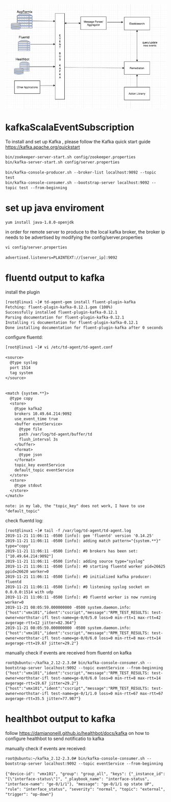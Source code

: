 ![highlevel](/images/highlevel.png)

# kafkaScalaEventSubscription

To install and set up Kafka , please follow the Kafka quick start guide https://kafka.apache.org/quickstart
```
bin/zookeeper-server-start.sh config/zookeeper.properties
bin/kafka-server-start.sh config/server.properties

bin/kafka-console-producer.sh --broker-list localhost:9092 --topic test
bin/kafka-console-consumer.sh --bootstrap-server localhost:9092 --topic test --from-beginning
```


# set up java enviroment
```
yum install java-1.8.0-openjdk
```


in order for remote server to produce to the local kafka broker, the broker ip needs to be advertised by modifying the config/server.properties
```
vi config/server.properties

advertised.listeners=PLAINTEXT://[server_ip]:9092
```

# fluentd output to kafka

install the plugin
```
[root@linux1 ~]# td-agent-gem install fluent-plugin-kafka
Fetching: fluent-plugin-kafka-0.12.1.gem (100%)
Successfully installed fluent-plugin-kafka-0.12.1
Parsing documentation for fluent-plugin-kafka-0.12.1
Installing ri documentation for fluent-plugin-kafka-0.12.1
Done installing documentation for fluent-plugin-kafka after 0 seconds
```

configure fluentd:
```
[root@linux1 ~]# vi /etc/td-agent/td-agent.conf

<source>
  @type syslog
  port 1514
  tag system
</source>


<match {system.**}>
  @type copy
  <store>
    @type kafka2
    brokers 10.49.64.214:9092
    use_event_time true
    <buffer eventService>
      @type file
      path /var/log/td-agent/buffer/td
      flush_interval 3s
    </buffer>
    <format>
      @type json
    </format>
    topic_key eventService
    default_topic eventService
  </store>
  <store>
    @type stdout
  </store>
</match>

note: in my lab, the "topic_key" does not work, I have to use "default_topic"
```

check fluentd log:
```
[root@linux1 ~]# tail -f /var/log/td-agent/td-agent.log
2019-11-21 11:06:11 -0500 [info]: gem 'fluentd' version '0.14.25'
2019-11-21 11:06:11 -0500 [info]: adding match pattern="{system.**}" type="copy"
2019-11-21 11:06:11 -0500 [info]: #0 brokers has been set: ["10.49.64.214:9092"]
2019-11-21 11:06:11 -0500 [info]: adding source type="syslog"
2019-11-21 11:06:11 -0500 [info]: #0 starting fluentd worker pid=26625 ppid=26620 worker=0
2019-11-21 11:06:11 -0500 [info]: #0 initialized kafka producer: fluentd
2019-11-21 11:06:11 -0500 [info]: #0 listening syslog socket on 0.0.0.0:1514 with udp
2019-11-21 11:06:11 -0500 [info]: #0 fluentd worker is now running worker=0
2019-11-21 08:05:59.000000000 -0500 system.daemon.info: {"host":"vmx101","ident":"cscript","message":"RPM_TEST_RESULTS: test-owner=northstar-ifl test-name=ge-0/0/5.0 loss=0 min-rtt=1 max-rtt=42 avgerage-rtt=12 jitter=82.364"}
2019-11-21 08:05:59.000000000 -0500 system.daemon.info: {"host":"vmx101","ident":"cscript","message":"RPM_TEST_RESULTS: test-owner=northstar-ifl test-name=ge-0/0/6.0 loss=0 min-rtt=8 max-rtt=14 avgerage-rtt=19.67 jitter=29.2"}
```

manually check if events are received from fluentd on kafka
```
root@ubuntu:~/kafka_2.12-2.3.0# bin/kafka-console-consumer.sh --bootstrap-server localhost:9092 --topic eventService --from-beginning
{"host":"vmx101","ident":"cscript","message":"RPM_TEST_RESULTS: test-owner=northstar-ifl test-name=ge-0/0/6.0 loss=0 min-rtt=8 max-rtt=14 avgerage-rtt=19.67 jitter=29.2"}
{"host":"vmx101","ident":"cscript","message":"RPM_TEST_RESULTS: test-owner=northstar-ifl test-name=ge-0/1/1.0 loss=0 min-rtt=67 max-rtt=67 avgerage-rtt=35.5 jitter=77.987"}
```

# healthbot output to kafka
follow https://damianoneill.github.io/healthbot/docs/kafka on how to configure healthbot to send notificatio to kafka

manually check if events are received:
```
root@ubuntu:~/kafka_2.12-2.3.0# bin/kafka-console-consumer.sh --bootstrap-server localhost:9092 --topic eventService --from-beginning

{"device-id": "vmx101", "group": "group_all", "keys": {"_instance_id": "[\"interface-status\"]", "_playbook_name": "interface-status", "interface-name": "ge-0/1/1"}, "message": "ge-0/1/1 op state UP", "rule": "interface_status", "severity": "normal", "topic": "external", "trigger": "op-down"}
```
